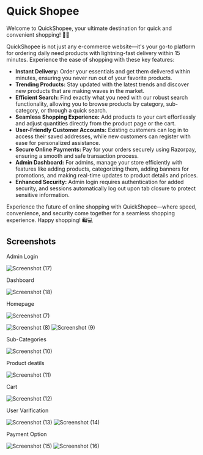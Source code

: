 

# Quick Shopee

Welcome to QuickShopee, your ultimate destination for quick and convenient shopping! 🛒🚀

QuickShopee is not just any e-commerce website—it's your go-to platform for ordering daily need products with lightning-fast delivery within 15 minutes. Experience the ease of shopping with these key features:

- **Instant Delivery:** Order your essentials and get them delivered within minutes, ensuring you never run out of your favorite products.
- **Trending Products:** Stay updated with the latest trends and discover new products that are making waves in the market.
- **Efficient Search:** Find exactly what you need with our robust search functionality, allowing you to browse products by category, sub-category, or through a quick search.
- **Seamless Shopping Experience:** Add products to your cart effortlessly and adjust quantities directly from the product page or the cart.
- **User-Friendly Customer Accounts:** Existing customers can log in to access their saved addresses, while new customers can register with ease for personalized assistance.
- **Secure Online Payments:** Pay for your orders securely using Razorpay, ensuring a smooth and safe transaction process.
- **Admin Dashboard:** For admins, manage your store efficiently with features like adding products, categorizing them, adding banners for promotions, and making real-time updates to product details and prices.
- **Enhanced Security:** Admin login requires authentication for added security, and sessions automatically log out upon tab closure to protect sensitive information.

Experience the future of online shopping with QuickShopee—where speed, convenience, and security come together for a seamless shopping experience. Happy shopping! 🛍️💻



## Screenshots

Admin Login



![Screenshot (17)](https://github.com/AmanSingh0208/QuickShopee/assets/154224641/10a2538e-7907-49b2-aa59-04428442a8ce)


Dashboard



![Screenshot (18)](https://github.com/AmanSingh0208/QuickShopee/assets/154224641/e19d9300-9f0f-4699-8375-057a819e6802)

Homepage





![Screenshot (7)](https://github.com/AmanSingh0208/QuickShopee/assets/154224641/3e8cd385-5f02-4b8a-add6-8fcd9e16e41e)

![Screenshot (8)](https://github.com/AmanSingh0208/QuickShopee/assets/154224641/b348fdf8-676b-4ece-90d7-f579144371ab)
![Screenshot (9)](https://github.com/AmanSingh0208/QuickShopee/assets/154224641/02bb2af5-a089-41d4-ac31-f3f92835e8fd)

Sub-Categories 



![Screenshot (10)](https://github.com/AmanSingh0208/QuickShopee/assets/154224641/774bb386-2a49-4fd0-8c21-30d74ca50932)

Product deatils



![Screenshot (11)](https://github.com/AmanSingh0208/QuickShopee/assets/154224641/0b29ab62-fa0d-4eec-a6aa-f214502eb38b)

Cart


![Screenshot (12)](https://github.com/AmanSingh0208/QuickShopee/assets/154224641/ee379c25-db6a-47dd-9ab1-a316efe70b40)

User Varification



![Screenshot (13)](https://github.com/AmanSingh0208/QuickShopee/assets/154224641/f39e80d5-c9f0-442c-be64-83b23ee4b50e)
![Screenshot (14)](https://github.com/AmanSingh0208/QuickShopee/assets/154224641/7c9d8ee9-23c2-40a9-b85f-d0e8d998ba29)

Payment Option



![Screenshot (15)](https://github.com/AmanSingh0208/QuickShopee/assets/154224641/ab588ea6-4145-4024-aee3-16e11ceee62e)
![Screenshot (16)](https://github.com/AmanSingh0208/QuickShopee/assets/154224641/0f1d7f58-a178-4c63-aea9-7e804a885a3a)
